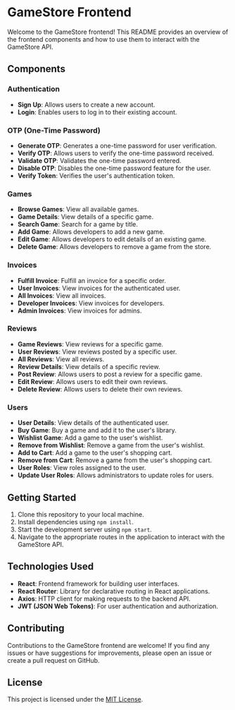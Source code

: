 # GameStore Frontend

Welcome to the GameStore frontend! This README provides an overview of the frontend components and how to use them to interact with the GameStore API.

## Components

### Authentication
- **Sign Up**: Allows users to create a new account.
- **Login**: Enables users to log in to their existing account.

### OTP (One-Time Password)
- **Generate OTP**: Generates a one-time password for user verification.
- **Verify OTP**: Allows users to verify the one-time password received.
- **Validate OTP**: Validates the one-time password entered.
- **Disable OTP**: Disables the one-time password feature for the user.
- **Verify Token**: Verifies the user's authentication token.

### Games
- **Browse Games**: View all available games.
- **Game Details**: View details of a specific game.
- **Search Game**: Search for a game by title.
- **Add Game**: Allows developers to add a new game.
- **Edit Game**: Allows developers to edit details of an existing game.
- **Delete Game**: Allows developers to remove a game from the store.

### Invoices
- **Fulfill Invoice**: Fulfill an invoice for a specific order.
- **User Invoices**: View invoices for the authenticated user.
- **All Invoices**: View all invoices.
- **Developer Invoices**: View invoices for developers.
- **Admin Invoices**: View invoices for admins.

### Reviews
- **Game Reviews**: View reviews for a specific game.
- **User Reviews**: View reviews posted by a specific user.
- **All Reviews**: View all reviews.
- **Review Details**: View details of a specific review.
- **Post Review**: Allows users to post a review for a specific game.
- **Edit Review**: Allows users to edit their own reviews.
- **Delete Review**: Allows users to delete their own reviews.

### Users
- **User Details**: View details of the authenticated user.
- **Buy Game**: Buy a game and add it to the user's library.
- **Wishlist Game**: Add a game to the user's wishlist.
- **Remove from Wishlist**: Remove a game from the user's wishlist.
- **Add to Cart**: Add a game to the user's shopping cart.
- **Remove from Cart**: Remove a game from the user's shopping cart.
- **User Roles**: View roles assigned to the user.
- **Update User Roles**: Allows administrators to update roles for users.

## Getting Started

1. Clone this repository to your local machine.
2. Install dependencies using `npm install`.
3. Start the development server using `npm start`.
4. Navigate to the appropriate routes in the application to interact with the GameStore API.

## Technologies Used

- **React**: Frontend framework for building user interfaces.
- **React Router**: Library for declarative routing in React applications.
- **Axios**: HTTP client for making requests to the backend API.
- **JWT (JSON Web Tokens)**: For user authentication and authorization.

## Contributing

Contributions to the GameStore frontend are welcome! If you find any issues or have suggestions for improvements, please open an issue or create a pull request on GitHub.

## License

This project is licensed under the [MIT License](LICENSE).

